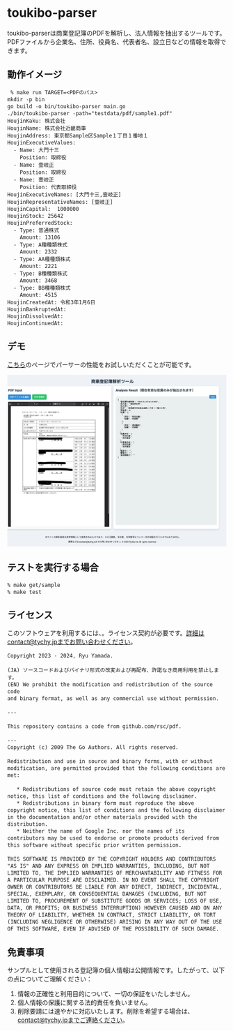 # toukibo-parser
toukibo-parserは商業登記簿のPDFを解析し、法人情報を抽出するツールです。PDFファイルから企業名、住所、役員名、代表者名、設立日などの情報を取得できます。

## 動作イメージ
```
 % make run TARGET=<PDFのパス>
mkdir -p bin
go build -o bin/toukibo-parser main.go
./bin/toukibo-parser -path="testdata/pdf/sample1.pdf"
HoujinKaku: 株式会社
HoujinName: 株式会社近畿商事
HoujinAddress: 東京都Sample区Sample１丁目１番地１
HoujinExecutiveValues: 
  - Name: 大門十三
    Position: 取締役
  - Name: 壹岐正
    Position: 取締役
  - Name: 壹岐正
    Position: 代表取締役
HoujinExecutiveNames: [大門十三,壹岐正]
HoujinRepresentativeNames: [壹岐正]
HoujinCapital:  1000000
HoujinStock: 25642
HoujinPreferredStock: 
  - Type: 普通株式
    Amount: 13106
  - Type: A種種類株式
    Amount: 2332
  - Type: AA種種類株式
    Amount: 2221
  - Type: B種種類株式
    Amount: 3468
  - Type: BB種種類株式
    Amount: 4515
HoujinCreatedAt: 令和3年1月6日
HoujinBankruptedAt: 
HoujinDissolvedAt: 
HoujinContinuedAt: 
```

## デモ
[こちら](https://toukibo-parser-demo.tychy.jp/)のページでパーサーの性能をお試しいただくことが可能です。

![デモ](https://github.com/tychy/toukibo-parser/blob/main/parser-demo.jpg)


## テストを実行する場合
```
% make get/sample
% make test
```

## ライセンス
このソフトウェアを利用するには、。ライセンス契約が必要です。詳細はcontact@tychy.jpまでお問い合わせください。

```
Copyright 2023 - 2024, Ryu Yamada.

(JA) ソースコードおよびバイナリ形式の改変および再配布、許諾なき商用利用を禁止します。
(EN) We prohibit the modification and redistribution of the source code
and binary format, as well as any commercial use without permission.

---

This repository contains a code from github.com/rsc/pdf.

---
Copyright (c) 2009 The Go Authors. All rights reserved.

Redistribution and use in source and binary forms, with or without
modification, are permitted provided that the following conditions are
met:

   * Redistributions of source code must retain the above copyright
notice, this list of conditions and the following disclaimer.
   * Redistributions in binary form must reproduce the above
copyright notice, this list of conditions and the following disclaimer
in the documentation and/or other materials provided with the
distribution.
   * Neither the name of Google Inc. nor the names of its
contributors may be used to endorse or promote products derived from
this software without specific prior written permission.

THIS SOFTWARE IS PROVIDED BY THE COPYRIGHT HOLDERS AND CONTRIBUTORS
"AS IS" AND ANY EXPRESS OR IMPLIED WARRANTIES, INCLUDING, BUT NOT
LIMITED TO, THE IMPLIED WARRANTIES OF MERCHANTABILITY AND FITNESS FOR
A PARTICULAR PURPOSE ARE DISCLAIMED. IN NO EVENT SHALL THE COPYRIGHT
OWNER OR CONTRIBUTORS BE LIABLE FOR ANY DIRECT, INDIRECT, INCIDENTAL,
SPECIAL, EXEMPLARY, OR CONSEQUENTIAL DAMAGES (INCLUDING, BUT NOT
LIMITED TO, PROCUREMENT OF SUBSTITUTE GOODS OR SERVICES; LOSS OF USE,
DATA, OR PROFITS; OR BUSINESS INTERRUPTION) HOWEVER CAUSED AND ON ANY
THEORY OF LIABILITY, WHETHER IN CONTRACT, STRICT LIABILITY, OR TORT
(INCLUDING NEGLIGENCE OR OTHERWISE) ARISING IN ANY WAY OUT OF THE USE
OF THIS SOFTWARE, EVEN IF ADVISED OF THE POSSIBILITY OF SUCH DAMAGE.
```
## 免責事項
サンプルとして使用される登記簿の個人情報は公開情報です。したがって、以下の点についてご理解ください：

1. 情報の正確性と利用目的について、一切の保証をいたしません。
2. 個人情報の保護に関する法的責任を負いません。
3. 削除要請には速やかに対応いたします。削除を希望する場合は、contact@tychy.jpまでご連絡ください。
